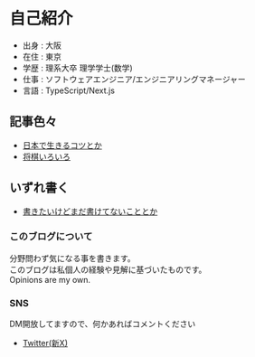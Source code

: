 # 自己紹介

- 出身 : 大阪
- 在住 : 東京
- 学歴 : 理系大卒 理学学士(数学)
- 仕事 : ソフトウェアエンジニア/エンジニアリングマネージャー
- 言語 : TypeScript/Next.js

## 記事色々

- [日本で生きるコツとか](/tips.md)
- [将棋いろいろ](/shogi.md)

## いずれ書く

- [書きたいけどまだ書けてないこととか](/wip.md)

### このブログについて

分野問わず気になる事を書きます。  
このブログは私個人の経験や見解に基づいたものです。  
Opinions are my own.    

### SNS

DM開放してますので、何かあればコメントください

- [Twitter(新X)](https://twitter.com/kou_sia)
